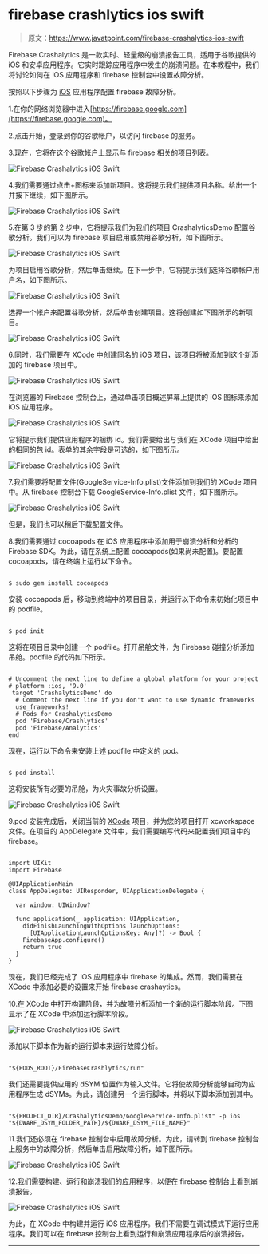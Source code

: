 # firebase crashlytics ios swift

> 原文：<https://www.javatpoint.com/firebase-crashalytics-ios-swift>

Firebase Crashalytics 是一款实时、轻量级的崩溃报告工具，适用于谷歌提供的 iOS 和安卓应用程序。它实时跟踪应用程序中发生的崩溃问题。在本教程中，我们将讨论如何在 iOS 应用程序和 firebase 控制台中设置故障分析。

按照以下步骤为 [iOS](https://www.javatpoint.com/ios-development-using-swift) 应用程序配置 firebase 故障分析。

1.在你的网络浏览器中进入[https://firebase.google.com](https://firebase.google.com)。

2.点击开始，登录到你的谷歌帐户，以访问 firebase 的服务。

3.现在，它将在这个谷歌帐户上显示与 firebase 相关的项目列表。

![Firebase Crashalytics iOS Swift](img/82f1c764283a7c0899453a52abcf85e4.png)

4.我们需要通过点击+图标来添加新项目。这将提示我们提供项目名称。给出一个并按下继续，如下图所示。

![Firebase Crashalytics iOS Swift](img/a74b7f43367522fbcc1f3ebf8e3038eb.png)

5.在第 3 步的第 2 步中，它将提示我们为我们的项目 CrashalyticsDemo 配置谷歌分析。我们可以为 firebase 项目启用或禁用谷歌分析，如下图所示。

![Firebase Crashalytics iOS Swift](img/892567347cc769388eba6fef6f349e3c.png)

为项目启用谷歌分析，然后单击继续。在下一步中，它将提示我们选择谷歌帐户用户名，如下图所示。

![Firebase Crashalytics iOS Swift](img/dba64cf68799fcab58aa50255cc2d19c.png)

选择一个帐户来配置谷歌分析，然后单击创建项目。这将创建如下图所示的新项目。

![Firebase Crashalytics iOS Swift](img/535d3ea7d8b5475efc7e94de2f3b9b69.png)

6.同时，我们需要在 XCode 中创建同名的 iOS 项目，该项目将被添加到这个新添加的 firebase 项目中。

![Firebase Crashalytics iOS Swift](img/b1515416afa37ff429c592db97c01444.png)

在浏览器的 Firebase 控制台上，通过单击项目概述屏幕上提供的 iOS 图标来添加 iOS 应用程序。

![Firebase Crashalytics iOS Swift](img/114bf0985ba0985490679de010454389.png)

它将提示我们提供应用程序的捆绑 id。我们需要给出与我们在 XCode 项目中给出的相同的包 id。表单的其余字段是可选的，如下图所示。

![Firebase Crashalytics iOS Swift](img/571d871dd363470de4a300824831a639.png)

7.我们需要将配置文件(GoogleService-Info.plist)文件添加到我们的 XCode 项目中。从 firebase 控制台下载 GoogleService-Info.plist 文件，如下图所示。

![Firebase Crashalytics iOS Swift](img/31acc85c53f9db8bed47fd8696b77f3c.png)

但是，我们也可以稍后下载配置文件。

8.我们需要通过 cocoapods 在 iOS 应用程序中添加用于崩溃分析和分析的 Firebase SDK。为此，请在系统上配置 cocoapods(如果尚未配置)。要配置 cocoapods，请在终端上运行以下命令。

```

$ sudo gem install cocoapods

```

安装 cocoapods 后，移动到终端中的项目目录，并运行以下命令来初始化项目中的 podfile。

```

$ pod init

```

这将在项目目录中创建一个 podfile。打开吊舱文件，为 Firebase 碰撞分析添加吊舱。podfile 的代码如下所示。

```

# Uncomment the next line to define a global platform for your project
# platform :ios, '9.0'
 target 'CrashalyticsDemo' do
  # Comment the next line if you don't want to use dynamic frameworks
  use_frameworks!
  # Pods for CrashalyticsDemo
  pod 'Firebase/Crashlytics'
  pod 'Firebase/Analytics'
end

```

现在，运行以下命令来安装上述 podfile 中定义的 pod。

```

$ pod install

```

这将安装所有必要的吊舱，为火灾事故分析设置。

![Firebase Crashalytics iOS Swift](img/3c85033b737429a76a26c8d618b2c141.png)

9.pod 安装完成后，关闭当前的 [XCode](https://www.javatpoint.com/ios-introduction-to-xcode-ide) 项目，并为您的项目打开 xcworkspace 文件。在项目的 AppDelegate 文件中，我们需要编写代码来配置我们项目中的 firebase。

```

import UIKit
import Firebase

@UIApplicationMain
class AppDelegate: UIResponder, UIApplicationDelegate {

  var window: UIWindow?

  func application(_ application: UIApplication,
    didFinishLaunchingWithOptions launchOptions:
      [UIApplicationLaunchOptionsKey: Any]?) -> Bool {
    FirebaseApp.configure()
    return true
  }
}

```

现在，我们已经完成了 iOS 应用程序中 firebase 的集成。然而，我们需要在 XCode 中添加必要的设置来开始 firebase crashaytics。

10.在 XCode 中打开构建阶段，并为故障分析添加一个新的运行脚本阶段。下图显示了在 XCode 中添加运行脚本阶段。

![Firebase Crashalytics iOS Swift](img/18b9aa6a736f21b9e9037692b856342e.png)

添加以下脚本作为新的运行脚本来运行故障分析。

```

"${PODS_ROOT}/FirebaseCrashlytics/run"

```

我们还需要提供应用的 dSYM 位置作为输入文件。它将使故障分析能够自动为应用程序生成 dSYMs。为此，请创建另一个运行脚本，并将以下脚本添加到其中。

```

"${PROJECT_DIR}/CrashalyticsDemo/GoogleService-Info.plist" -p ios "${DWARF_DSYM_FOLDER_PATH}/${DWARF_DSYM_FILE_NAME}"

```

11.我们还必须在 firebase 控制台中启用故障分析。为此，请转到 firebase 控制台上服务中的故障分析，然后单击启用故障分析，如下图所示。

![Firebase Crashalytics iOS Swift](img/3e29303f1c4de48a68e1a89946013401.png)

12.我们需要构建、运行和崩溃我们的应用程序，以便在 firebase 控制台上看到崩溃报告。

![Firebase Crashalytics iOS Swift](img/ac6edddec7bfb81ba2e3c0a6d08dca52.png)

为此，在 XCode 中构建并运行 iOS 应用程序。我们不需要在调试模式下运行应用程序。我们可以在 firebase 控制台上看到运行和崩溃应用程序后的崩溃报告。

* * *